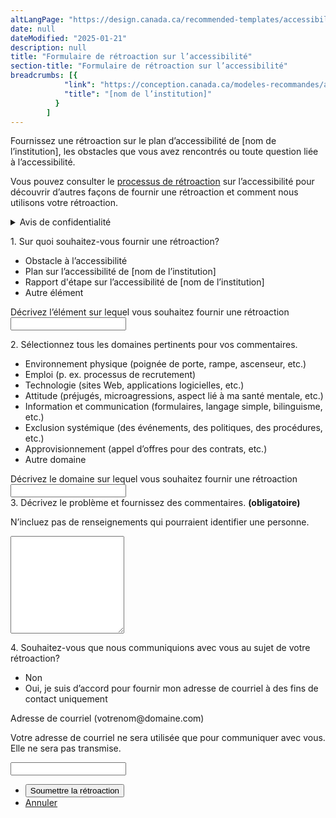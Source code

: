 ```yaml
---
altLangPage: "https://design.canada.ca/recommended-templates/accessibility/feedback-form.html"
date: null
dateModified: "2025-01-21"
description: null
title: "Formulaire de rétroaction sur l’accessibilité"
section-title: "Formulaire de rétroaction sur l’accessibilité"
breadcrumbs: [{
            "link": "https://conception.canada.ca/modeles-recommandes/accessibilite/accessibilite.html#",
            "title": "[nom de l’institution]"
          }
        ]
---
```


<div class="row mrgn-tp-lg">
  <div class="col-md-8">
    <p>Fournissez une rétroaction sur le plan d’accessibilité de [nom de l’institution], les obstacles que vous avez rencontrés ou toute question liée à l’accessibilité.</p>
    <p>Vous pouvez consulter le <a href="processus-retroaction.html">processus de rétroaction</a> sur l’accessibilité pour découvrir d’autres façons de fournir une rétroaction et comment nous utilisons votre rétroaction.</p>
    <details class="mrgn-tp-lg">
      <summary>Avis de confidentialité</summary>
      <div class="row mrgn-tp-lg">
        <div class="col-md-12">
          <p>[inclure la déclaration de confidentialité de votre institution]</p>
          <h2>[Modèle de clause de confidentialité]</h2>
          <p>La collecte de renseignements personnels est autorisée par l’article 7(1)(a) et l’article 70 de la <em>Loi sur l’accessibilité du Canada</em>. Ces renseignements personnels sont recueillis par le [bureau ou coordonnateur de l’accessibilité] pour se conformer à la <em>Loi sur l’accessibilité du Canada</em> en créant un mécanisme de collecte des commentaires et en étant en mesure de répondre à la personne concernée et de reconnaître que ses commentaires ont été recueillis et comment ils ont été traités.</p>
          <p>La collecte et l’utilisation de ces informations personnelles sont conformes à <em>la Loi sur la protection des renseignements personnels</em>. Ce mécanisme est utilisé pour recueillir des commentaires internes et externes sur notre plan d’accessibilité, les futurs rapports d’avancement, ainsi que l’accessibilité et les obstacles à l’accessibilité dans le cadre du travail effectué dans chaque service.</p>
          <p>Les renseignements personnels recueillis sont décrits dans le fichier de renseignements personnels POU 938 - Activités de sensibilisation et seront conservés pendant 7 ans. En vertu de la <em>Loi sur la protection des renseignements personnels</em>, vous avez le droit d’accéder à vos renseignements personnels et de les corriger. Pour exercer l’un ou l’autre de ces droits, communiquez avec le coordonnateur de l’AIPRP de [nom de l’institution]. Si vous n’êtes pas satisfait de la réponse de [nom de l’institution] à vos préoccupations en matière de protection des renseignements personnels, vous pouvez communiquer avec le Commissariat à la protection de la vie privée du Canada.</p>
          <h2 class="h3">Coordonnées</h2>
          <ul class="mrgn-tp-lg">
            <li>Coordonnateur de l’AIPRP de [nom de l’institution]</li>
            <li><a href="https://www.priv.gc.ca/fr/">Commissariat à la protection de la vie privée du Canada</a></li>
          </ul>
          <h2 class="h3">References</h2>
          <ul class="mrgn-tp-lg">
            <li><a href="https://www.laws-lois.justice.gc.ca/fra/lois/a-0.6/">Loi canadienne sur l’accessibilité</a>
              <ul>
                <li><a href="https://www.laws-lois.justice.gc.ca/fra/lois/a-0.6/page-1.html#h-1139882">Article 7(1)(a)</a></li>
                <li><a href="https://www.laws-lois.justice.gc.ca/fra/lois/a-0.6/page-5.html#h-1140478">Article 70</a></li>
              </ul>
            </li>
            <li><a href="https://laws-lois.justice.gc.ca/ENG/ACTS/P-21/index.html">Loi sur la protection des renseignements personnels</a></li>
            <li><a href="https://www.canada.ca/fr/secretariat-conseil-tresor/services/acces-information-protection-reseignements-personnels/acces-information/renseignements-programmes-fonds-renseignements/fichiers-renseignements-personnels-ordinaires.html#pou938">Fichier de renseignements personnels POU 938 - Activités de sensibilisation</a></li>
          </ul>
        </div>
      </div>
    </details>
  </div>
</div>
<div class="row mrgn-tp-lg">
  <div class="col-md-8">
    <div class="wb-frmvld">
      <form id="accessibility_feedback">
        <div class="wb-fieldflow gc-font-2019" data-wb-fieldflow="{&quot;noForm&quot;: true, &quot;renderas&quot;:&quot;radio&quot;, &quot;gcChckbxrdio&quot;:true}">
          <p>1. Sur quoi souhaitez-vous fournir une rétroaction?</p>
          <ul>
            <li data-wb-fieldflow="{&quot;action&quot;: &quot;query&quot;, &quot;name&quot;: &quot;feedback_type&quot;, &quot;value&quot;: &quot;feedback_type1&quot;}">Obstacle à l’accessibilité</li>
            <li data-wb-fieldflow="{&quot;action&quot;: &quot;query&quot;, &quot;name&quot;: &quot;feedback_type&quot;, &quot;value&quot;: &quot;feedback_type2&quot;}">Plan sur l’accessibilité de [nom de l’institution]</li>
            <li data-wb-fieldflow="{&quot;action&quot;: &quot;query&quot;, &quot;name&quot;: &quot;feedback_type&quot;, &quot;value&quot;: &quot;feedback_type3&quot;}">Rapport d'étape sur l’accessibilité de [nom de l’institution]</li>
            <li data-wb-fieldflow="[
                                {&quot;action&quot;: &quot;toggle&quot;, &quot;toggle&quot;: &quot;#feedback_type_other&quot;, &quot;live&quot;:true },
                                {&quot;action&quot;: &quot;query&quot;, &quot;name&quot;: &quot;feedback_type&quot;, &quot;value&quot;: &quot;feedback_type4&quot; }
                               ]">Autre élément</li>
          </ul>
        </div>
        <div id="feedback_type_other" class="hidden">
          <div class="form-group">
            <label for="feedback_type3_desc"><span class="field-name gc-font-2019">Décrivez l’élément sur lequel vous souhaitez fournir une rétroaction</span></label>
            <input class="form-control full-width input-lg" id="feedback_type3_desc" name="feedback_type3_desc" type="text" />
          </div>
        </div>
        <div class="wb-fieldflow gc-font-2019" data-wb-fieldflow="{&quot;noForm&quot;: true, &quot;noreqlabel&quot;: true, &quot;renderas&quot;:&quot;checkbox&quot;, &quot;gcChckbxrdio&quot;:true}">
          <p>2. Sélectionnez tous les domaines pertinents pour vos commentaires.</p>
          <ul>
            <li data-wb-fieldflow="{&quot;action&quot;: &quot;query&quot;, &quot;name&quot;: &quot;areas&quot;, &quot;value&quot;: &quot;areas4&quot;}">Environnement physique (poignée de porte, rampe, ascenseur, etc.)</li>
            <li data-wb-fieldflow="{&quot;action&quot;: &quot;query&quot;, &quot;name&quot;: &quot;areas&quot;, &quot;value&quot;: &quot;areas5&quot;}">Emploi (p. ex. processus de recrutement)</li>
            <li data-wb-fieldflow="{&quot;action&quot;: &quot;query&quot;, &quot;name&quot;: &quot;areas&quot;, &quot;value&quot;: &quot;areas6&quot;}">Technologie (sites Web, applications logicielles, etc.) </li>
            <li data-wb-fieldflow="{&quot;action&quot;: &quot;query&quot;, &quot;name&quot;: &quot;areas&quot;, &quot;value&quot;: &quot;areas7&quot;}">Attitude (préjugés, microagressions, aspect lié à ma santé mentale, etc.)</li>
            <li data-wb-fieldflow="{&quot;action&quot;: &quot;query&quot;, &quot;name&quot;: &quot;areas&quot;, &quot;value&quot;: &quot;areas8&quot;}">Information et communication (formulaires, langage simple, bilinguisme, etc.) </li>
            <li data-wb-fieldflow="{&quot;action&quot;: &quot;query&quot;, &quot;name&quot;: &quot;areas&quot;, &quot;value&quot;: &quot;areas9&quot;}">Exclusion systémique (des événements, des politiques, des procédures, etc.) </li>
            <li data-wb-fieldflow="{&quot;action&quot;: &quot;query&quot;, &quot;name&quot;: &quot;areas&quot;, &quot;value&quot;: &quot;areas10&quot;}">Approvisionnement (appel d’offres pour des contrats, etc.) </li>
            <li data-wb-fieldflow="[
                                {&quot;action&quot;: &quot;toggle&quot;, &quot;toggle&quot;: &quot;#area_other&quot;, &quot;live&quot;: true},
                                {&quot;action&quot;: &quot;query&quot;, &quot;name&quot;: &quot;areas&quot;, &quot;value&quot;: &quot;areas11&quot;}
                                ]">Autre domaine</li>
          </ul>
        </div>
        <div id="area_other" class="hidden">
          <div class="form-group">
            <label for="areas_desc"><span class="field-name gc-font-2019">Décrivez le domaine sur lequel vous souhaitez fournir une rétroaction</span></label>
            <input class="form-control full-width input-lg" id="areas_desc" name="areas_desc" type="text" />
          </div>
        </div>
        <div class="form-group mrgn-tp-lg">
          <label for="description" class="required"><span class="field-name gc-font-2019">3. Décrivez le problème et fournissez des commentaires. <strong class="required">(obligatoire)</strong></span></label>
          <p>N’incluez pas de renseignements qui pourraient identifier une personne.</p>
          <textarea class="form-control required full-width" rows="10" id="description"></textarea>
        </div>
        <div class="mrgn-tp-lg">
          <div class="wb-fieldflow gc-font-2019" data-wb-fieldflow="{&quot;noForm&quot;: true, &quot;renderas&quot;:&quot;radio&quot;, &quot;gcChckbxrdio&quot;:true}">
            <p>4.  Souhaitez-vous que nous communiquions avec vous au sujet de votre rétroaction?</p>
            <ul>
              <li data-wb-fieldflow="{&quot;action&quot;: &quot;query&quot;, &quot;name&quot;: &quot;feedback_type&quot;, &quot;value&quot;: &quot;feedback_type1&quot;}">Non</li>
              <li data-wb-fieldflow="[
                                {&quot;action&quot;: &quot;toggle&quot;, &quot;toggle&quot;: &quot;#email_request_other&quot;, &quot;live&quot;:true },
                                {&quot;action&quot;: &quot;query&quot;, &quot;name&quot;: &quot;feedback_type&quot;, &quot;value&quot;: &quot;feedback_type3&quot; }
                               ]">Oui, je suis d’accord pour fournir mon adresse de courriel à des fins de contact uniquement</li>
            </ul>
          </div>
          <div id="email_request_other" class="hidden">
            <div class="form-group">
              <label for="email1"><span class="field-name gc-font-2019">Adresse de courriel</span> (votrenom@domaine.com)</label>
              <p>Votre adresse de courriel ne sera utilisée que pour communiquer avec vous. Elle ne sera pas transmise.</p>
              <div class="row">
                <div class="col-md-8">
                  <input class="form-control input-lg full-width" id="email1" name="email1" type="email" autocomplete="email" />
                </div>
              </div>
              <div class="clearfix"></div>
            </div>
          </div>
        </div>
      </form>
    </div>
    <div class="mrgn-tp-xl">
      <ul class="list-inline">
        <li>
          <input class="btn btn-primary btn-lg mrgn-bttm-md" type="submit" value="Soumettre la rétroaction" />
        </li>
        <li><a href="afeedback-04-01-en.html" type="button" class="btn btn-link btn-lg">Annuler</a></li>
      </ul>
    </div>
  </div>
</div>
